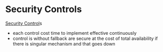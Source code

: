 # Security Controls

[Security Control](https://csrc.nist.gov/glossary/term/security_control)s
- each control cost time to implement effective continuously 
- control is without fallback are secure at the cost of total availability if there is singular mechanism and that goes down